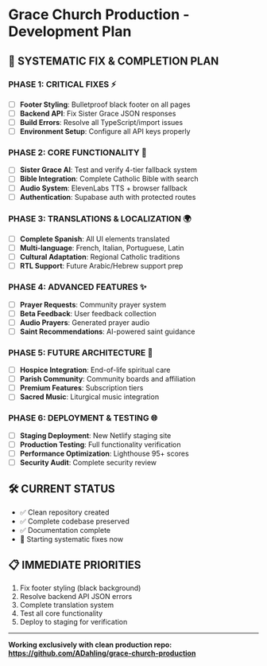 # Grace Church Production - Development Plan

## 🎯 **SYSTEMATIC FIX & COMPLETION PLAN**

### **PHASE 1: CRITICAL FIXES** ⚡
- [ ] **Footer Styling**: Bulletproof black footer on all pages
- [ ] **Backend API**: Fix Sister Grace JSON responses
- [ ] **Build Errors**: Resolve all TypeScript/import issues
- [ ] **Environment Setup**: Configure all API keys properly

### **PHASE 2: CORE FUNCTIONALITY** 🔧
- [ ] **Sister Grace AI**: Test and verify 4-tier fallback system
- [ ] **Bible Integration**: Complete Catholic Bible with search
- [ ] **Audio System**: ElevenLabs TTS + browser fallback
- [ ] **Authentication**: Supabase auth with protected routes

### **PHASE 3: TRANSLATIONS & LOCALIZATION** 🌍
- [ ] **Complete Spanish**: All UI elements translated
- [ ] **Multi-language**: French, Italian, Portuguese, Latin
- [ ] **Cultural Adaptation**: Regional Catholic traditions
- [ ] **RTL Support**: Future Arabic/Hebrew support prep

### **PHASE 4: ADVANCED FEATURES** ✨
- [ ] **Prayer Requests**: Community prayer system
- [ ] **Beta Feedback**: User feedback collection
- [ ] **Audio Prayers**: Generated prayer audio
- [ ] **Saint Recommendations**: AI-powered saint guidance

### **PHASE 5: FUTURE ARCHITECTURE** 🚀
- [ ] **Hospice Integration**: End-of-life spiritual care
- [ ] **Parish Community**: Community boards and affiliation
- [ ] **Premium Features**: Subscription tiers
- [ ] **Sacred Music**: Liturgical music integration

### **PHASE 6: DEPLOYMENT & TESTING** 🌐
- [ ] **Staging Deployment**: New Netlify staging site
- [ ] **Production Testing**: Full functionality verification
- [ ] **Performance Optimization**: Lighthouse 95+ scores
- [ ] **Security Audit**: Complete security review

## 🛠️ **CURRENT STATUS**
- ✅ Clean repository created
- ✅ Complete codebase preserved
- ✅ Documentation complete
- 🔄 Starting systematic fixes now

## 📋 **IMMEDIATE PRIORITIES**
1. Fix footer styling (black background)
2. Resolve backend API JSON errors
3. Complete translation system
4. Test all core functionality
5. Deploy to staging for verification

---
**Working exclusively with clean production repo: https://github.com/ADahling/grace-church-production**

